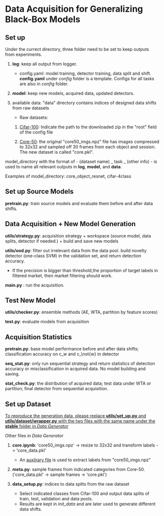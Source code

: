 # Data Acquisition for Generalizing Black-Box Models

## Set up

Under the currect directory, three folder need to be set to keep outputs from experiments.

1. **log**: keep all output from logger.
    - config.yaml: model training, detector training, data split and shift. **config.yaml** under *config* folder is a template. Configs for all tasks are also in *config* folder.

2. **model**: keep new models, acquired data, updated detectors.   

3. available data: "data" directory contains indices of designed data shifts from raw datasets 

   - Raw datasets: 

    1. [Cifar-100](https://www.cs.toronto.edu/~kriz/cifar-100-python.tar.gz): Indicate the path to the downloaded zip in the "root" field of the config file

    2. [Core-50](http://bias.csr.unibo.it/maltoni/download/core50/core50_imgs.npz): the original "core50_imgs.npz" file has images compressed to 32x32 and sampled off 30 frames from each object and session. The new dataset is called "core.pkl". 

model_directory with the format of - (dataset name) _ task _ (other info) - is used to name all relevant outputs in **log**, **model**, and **data**. 

Examples of model_directory: core_object_resnet, cifar-4class

## Set up Source Models

**pretrain.py**: train source models and evaluate them before and after data shifts.

## Data Acquisition + New Model Generation

**utils/strategy.py**: acquisition strategy + workspace (source model, data splits, detector if needed.) + build and save new models

**utils/ood.py**: filter out irrelevant data from the data pool. build novelty detector (one-class SVM) in the validation set, and return detection accuracy.   

- If the precision is bigger than threshold,the proportion of target labels in filtered market, then market filtering should work.

**main.py** : run the acquisition. 

## Test New Model

**utils/checker.py**: ensemble methods (AE, WTA, partition by feature scores)

**test.py**: evaluate models from acquisition

## Acquisition Statistics

**pretrain.py**: base model performance before and after data shifts; classification accuracy on c_w and c_\not{w} in detector

**seq_stat.py**: only run sequential strategy and return statistics of detection accuracy or misclassification in acquired data. No model building and saving. 

**stat_check.py**: the distribution of acquired data; test data under WTA or partition; final detector from sequential acquisition. 

## Set up Dataset

<ins> To reproduce the generation data, please replace **utils/set_up.py** and **utils/dataset/wrapper.py** with the two files with the same name under the **stable** folder in *Data Generator* </ins>

Other files in *Data Generator*

1. **core.ipynb**: 'core50_imgs.npz' -> resize to 32x32 and transform labels -> 'core_data.pkl'
    - An [auxlirary file](https://vlomonaco.github.io/core50/data/paths.pkl) is used to extract labels from "core50_imgs.npz"

2. **meta.py**: sample frames from indicated categories from Core-50. ('core_data.pkl' -> sample frames -> 'core.pkl')

3. **data_setup.py**: indices to data splits from the raw dataset
    - Select indicated classes from Cifar-100 and output data splits of train, test, validation and data pools. 
    - Results are kept in *init_data* and are later used to generate different data shifts. 
